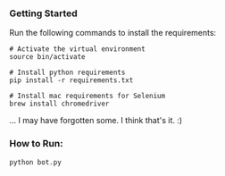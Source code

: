### Getting Started

Run the following commands to install the requirements:

```
# Activate the virtual environment
source bin/activate

# Install python requirements
pip install -r requirements.txt

# Install mac requirements for Selenium
brew install chromedriver
```

... I may have forgotten some. I think that's it. :)

### How to Run:

```
python bot.py
```
